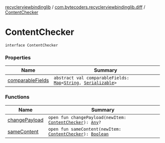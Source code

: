 [recyclerviewbindinglib](../../index.md) / [com.bytecoders.recyclerviewbindinglib.diff](../index.md) / [ContentChecker](./index.md)

# ContentChecker

`interface ContentChecker`

### Properties

| Name | Summary |
|---|---|
| [comparableFields](comparable-fields.md) | `abstract val comparableFields: `[`Map`](https://kotlinlang.org/api/latest/jvm/stdlib/kotlin.collections/-map/index.html)`<`[`String`](https://kotlinlang.org/api/latest/jvm/stdlib/kotlin/-string/index.html)`, `[`Serializable`](https://developer.android.com/reference/java/io/Serializable.html)`>` |

### Functions

| Name | Summary |
|---|---|
| [changePayload](change-payload.md) | `open fun changePayload(newItem: `[`ContentChecker`](./index.md)`): `[`Any`](https://kotlinlang.org/api/latest/jvm/stdlib/kotlin/-any/index.html)`?` |
| [sameContent](same-content.md) | `open fun sameContent(newItem: `[`ContentChecker`](./index.md)`): `[`Boolean`](https://kotlinlang.org/api/latest/jvm/stdlib/kotlin/-boolean/index.html) |
